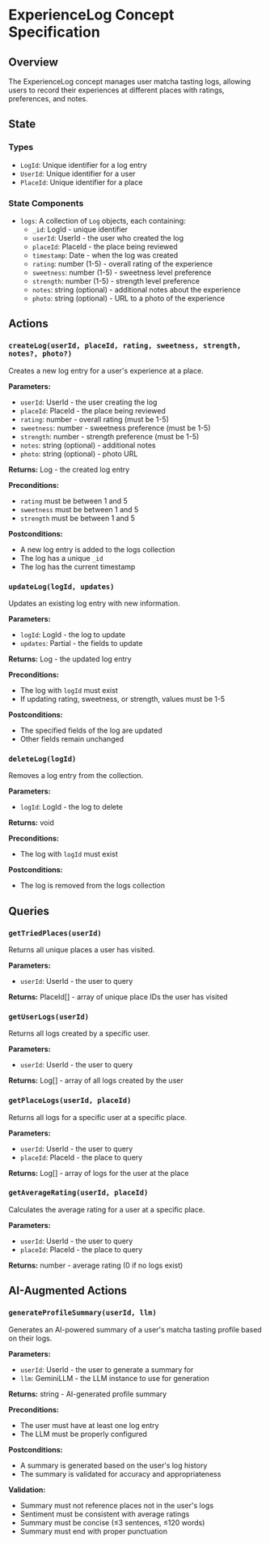 # ExperienceLog Concept Specification

## Overview
The ExperienceLog concept manages user matcha tasting logs, allowing users to record their experiences at different places with ratings, preferences, and notes.

## State

### Types
- `LogId`: Unique identifier for a log entry
- `UserId`: Unique identifier for a user
- `PlaceId`: Unique identifier for a place

### State Components
- `logs`: A collection of `Log` objects, each containing:
  - `_id`: LogId - unique identifier
  - `userId`: UserId - the user who created the log
  - `placeId`: PlaceId - the place being reviewed
  - `timestamp`: Date - when the log was created
  - `rating`: number (1-5) - overall rating of the experience
  - `sweetness`: number (1-5) - sweetness level preference
  - `strength`: number (1-5) - strength level preference
  - `notes`: string (optional) - additional notes about the experience
  - `photo`: string (optional) - URL to a photo of the experience

## Actions

### `createLog(userId, placeId, rating, sweetness, strength, notes?, photo?)`
Creates a new log entry for a user's experience at a place.

**Parameters:**
- `userId`: UserId - the user creating the log
- `placeId`: PlaceId - the place being reviewed
- `rating`: number - overall rating (must be 1-5)
- `sweetness`: number - sweetness preference (must be 1-5)
- `strength`: number - strength preference (must be 1-5)
- `notes`: string (optional) - additional notes
- `photo`: string (optional) - photo URL

**Returns:** Log - the created log entry

**Preconditions:**
- `rating` must be between 1 and 5
- `sweetness` must be between 1 and 5
- `strength` must be between 1 and 5

**Postconditions:**
- A new log entry is added to the logs collection
- The log has a unique `_id`
- The log has the current timestamp

### `updateLog(logId, updates)`
Updates an existing log entry with new information.

**Parameters:**
- `logId`: LogId - the log to update
- `updates`: Partial<Log> - the fields to update

**Returns:** Log - the updated log entry

**Preconditions:**
- The log with `logId` must exist
- If updating rating, sweetness, or strength, values must be 1-5

**Postconditions:**
- The specified fields of the log are updated
- Other fields remain unchanged

### `deleteLog(logId)`
Removes a log entry from the collection.

**Parameters:**
- `logId`: LogId - the log to delete

**Returns:** void

**Preconditions:**
- The log with `logId` must exist

**Postconditions:**
- The log is removed from the logs collection

## Queries

### `getTriedPlaces(userId)`
Returns all unique places a user has visited.

**Parameters:**
- `userId`: UserId - the user to query

**Returns:** PlaceId[] - array of unique place IDs the user has visited

### `getUserLogs(userId)`
Returns all logs created by a specific user.

**Parameters:**
- `userId`: UserId - the user to query

**Returns:** Log[] - array of all logs created by the user

### `getPlaceLogs(userId, placeId)`
Returns all logs for a specific user at a specific place.

**Parameters:**
- `userId`: UserId - the user to query
- `placeId`: PlaceId - the place to query

**Returns:** Log[] - array of logs for the user at the place

### `getAverageRating(userId, placeId)`
Calculates the average rating for a user at a specific place.

**Parameters:**
- `userId`: UserId - the user to query
- `placeId`: PlaceId - the place to query

**Returns:** number - average rating (0 if no logs exist)

## AI-Augmented Actions

### `generateProfileSummary(userId, llm)`
Generates an AI-powered summary of a user's matcha tasting profile based on their logs.

**Parameters:**
- `userId`: UserId - the user to generate a summary for
- `llm`: GeminiLLM - the LLM instance to use for generation

**Returns:** string - AI-generated profile summary

**Preconditions:**
- The user must have at least one log entry
- The LLM must be properly configured

**Postconditions:**
- A summary is generated based on the user's log history
- The summary is validated for accuracy and appropriateness

**Validation:**
- Summary must not reference places not in the user's logs
- Sentiment must be consistent with average ratings
- Summary must be concise (≤3 sentences, ≤120 words)
- Summary must end with proper punctuation
